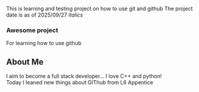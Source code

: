 This is learning and testing project on how to use git and github
The project date is as of 2025/09/27
*italics*
### Awesome project

For learning how to use github


## About Me
I aim to become a full stack developer... I love C++ and python!  
Today I leaned new things about GIThub from L6 Appentice 
